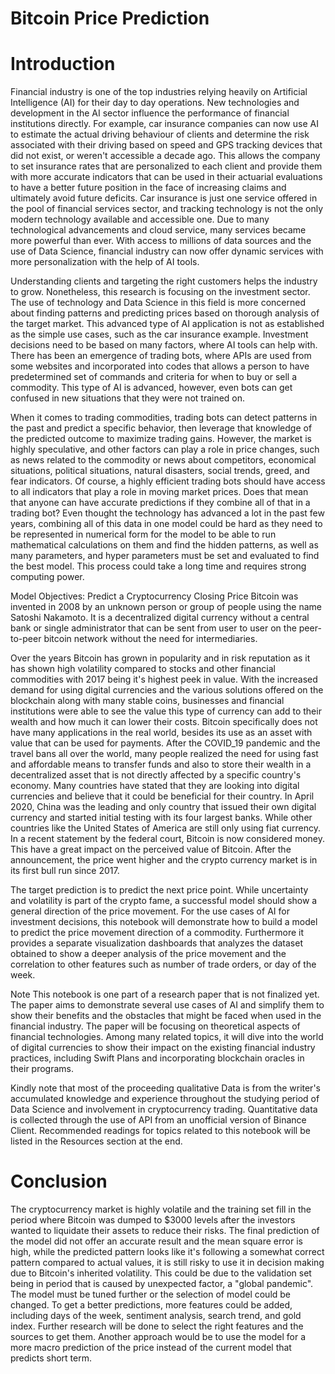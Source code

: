# Bitcoin Price Prediction

# Introduction

Financial industry is one of the top industries relying heavily on Artificial Intelligence (AI) for their day to day operations. New technologies and development in the AI sector influence the performance of financial institutions directly. For example, car insurance companies can now use AI to estimate the actual driving behaviour of clients and determine the risk associated with their driving based on speed and GPS tracking devices that did not exist, or weren't accessible a decade ago. This allows the company to set insurance rates that are personalized to each client and provide them with more accurate indicators that can be used in their actuarial evaluations to have a better future position in the face of increasing claims and ultimately avoid future deficits. Car insurance is just one service offered in the pool of financial services sector, and tracking technology is not the only modern technology available and accessible one. Due to many technological advancements and cloud service, many services became more powerful than ever. With access to millions of data sources and the use of Data Science, financial industry can now offer dynamic services with more personalization with the help of AI tools.

Understanding clients and targeting the right customers helps the industry to grow. Nonetheless, this research is focusing on the investment sector. The use of technology and Data Science in this field is more concerned about finding patterns and predicting prices based on thorough analysis of the target market. This advanced type of AI application is not as established as the simple use cases, such as the car insurance example. Investment decisions need to be based on many factors, where AI tools can help with. There has been an emergence of trading bots, where APIs are used from some websites and incorporated into codes that allows a person to have predetermined set of commands and criteria for when to buy or sell a commodity. This type of AI is advanced, however, even bots can get confused in new situations that they were not trained on.

When it comes to trading commodities, trading bots can detect patterns in the past and predict a specific behavior, then leverage that knowledge of the predicted outcome to maximize trading gains. However, the market is highly speculative, and other factors can play a role in price changes, such as news related to the commodity or news about competitors, economical situations, political situations, natural disasters, social trends, greed, and fear indicators. Of course, a highly efficient trading bots should have access to all indicators that play a role in moving market prices. Does that mean that anyone can have accurate predictions if they combine all of that in a trading bot? Even thought the technology has advanced a lot in the past few years, combining all of this data in one model could be hard as they need to be represented in numerical form for the model to be able to run mathematical calculations on them and find the hidden patterns, as well as many parameters, and hyper parameters must be set and evaluated to find the best model. This process could take a long time and requires strong computing power.


Model Objectives: Predict a Cryptocurrency Closing Price
Bitcoin was invented in 2008 by an unknown person or group of people using the name Satoshi Nakamoto. It is a decentralized digital currency without a central bank or single administrator that can be sent from user to user on the peer-to-peer bitcoin network without the need for intermediaries.

Over the years Bitcoin has grown in popularity and in risk reputation as it has shown high volatility compared to stocks and other financial commodities with 2017 being it's highest peek in value. With the increased demand for using digital currencies and the various solutions offered on the blockchain along with many stable coins, businesses and financial institutions were able to see the value this type of currency can add to their wealth and how much it can lower their costs. Bitcoin specifically does not have many applications in the real world, besides its use as an asset with value that can be used for payments.
After the COVID_19 pandemic and the travel bans all over the world, many people realized the need for using fast and affordable means to transfer funds and also to store their wealth in a decentralized asset that is not directly affected by a specific country's economy. Many countries have stated that they are looking into digital currencies and believe that it could be beneficial for their country. In April 2020, China was the leading and only country that issued their own digital currency and started initial testing with its four largest banks. While other countries like the United States of America are still only using fiat currency. In a recent statement by the federal court, Bitcoin is now considered money. This have a great impact on the perceived value of Bitcoin. After the announcement, the price went higher and the crypto currency market is in its first bull run since 2017.

The target prediction is to predict the next price point. While uncertainty and volatility is part of the crypto fame, a successful model should show a general direction of the price movement. For the use cases of AI for investment decisions, this notebook will demonstrate how to build a model to predict the price movement direction of a commodity. Furthermore it provides a separate visualization dashboards that analyzes the dataset obtained to show a deeper analysis of the price movement and the correlation to other features such as number of trade orders, or day of the week.

Note
This notebook is one part of a research paper that is not finalized yet. The paper aims to demonstrate several use cases of AI and simplify them to show their benefits and the obstacles that might be faced when used in the financial industry. The paper will be focusing on theoretical aspects of financial technologies. Among many related topics, it will dive into the world of digital currencies to show their impact on the existing financial industry practices, including Swift Plans and incorporating blockchain oracles in their programs.

Kindly note that most of the proceeding qualitative Data is from the writer's accumulated knowledge and experience throughout the studying period of Data Science and involvement in cryptocurrency trading. Quantitative data is collected through the use of API from an unofficial version of Binance Client. Recommended readings for topics related to this notebook will be listed in the Resources section at the end.

# Conclusion

The cryptocurrency market is highly volatile and the training set fill in the period where Bitcoin was dumped to $3000 levels after the investors wanted to liquidate their assets to reduce their risks. The final prediction of the model did not offer an accurate result and the mean square error is high, while the predicted pattern looks like it's following a somewhat correct pattern compared to actual values, it is still risky to use it in decision making due to Bitcoin's inherited volatility. This could be due to the validation set being in period that is caused by unexpected factor, a "global pandemic".
The model must be tuned further or the selection of model could be changed. To get a better predictions, more features could be added, including days of the week, sentiment analysis, search trend, and gold index. Further research will be done to select the right features and the sources to get them. Another approach would be to use the model for a more macro prediction of the price instead of the current model that predicts short term.
